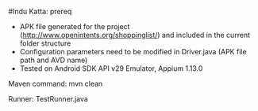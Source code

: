 #Indu Katta: prereq
- APK file generated for the project (http://www.openintents.org/shoppinglist/) and included in the current folder structure
- Configuration parameters need to be modified in Driver.java (APK file path and AVD name)
- Tested on Android SDK API v29 Emulator, Appium 1.13.0

Maven command: 
mvn clean 

Runner: TestRunner.java